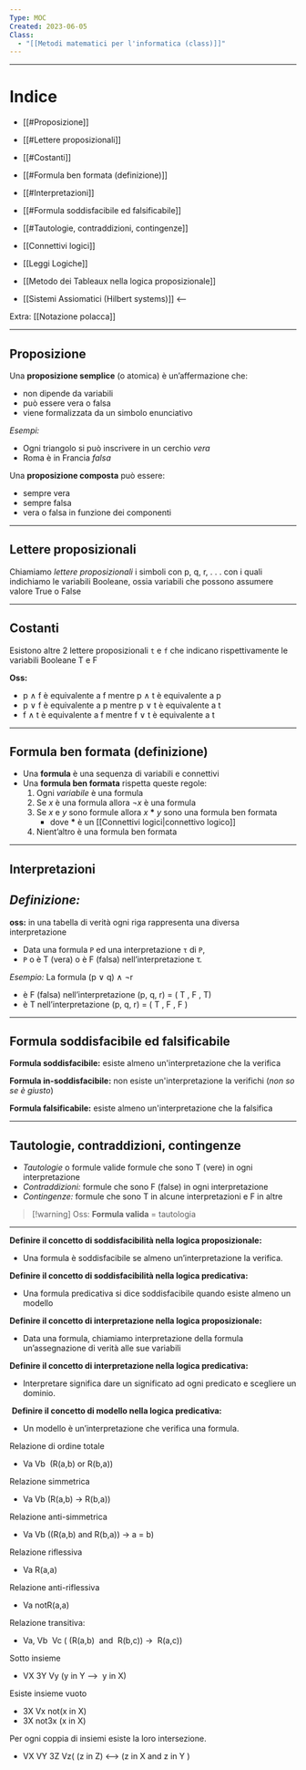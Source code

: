 ```yaml
---
Type: MOC
Created: 2023-06-05
Class:
  - "[[Metodi matematici per l'informatica (class)]]"
---
```

---
# Indice
- [[#Proposizione]]
- [[#Lettere proposizionali]]
- [[#Costanti]]
- [[#Formula ben formata (definizione)]]
- [[#Interpretazioni]]
- [[#Formula soddisfacibile ed falsificabile]]
- [[#Tautologie, contraddizioni, contingenze]]
 
- [[Connettivi logici]]
- [[Leggi Logiche]]

- [[Metodo dei Tableaux nella logica proposizionale]]

- [[Sistemi Assiomatici (Hilbert systems)]] <--

Extra: [[Notazione polacca]]

---
## Proposizione
Una **proposizione semplice** (o atomica) è un’affermazione che: 
-  non dipende da variabili
-  può essere vera o falsa
-  viene formalizzata da un simbolo enunciativo

*Esempi:* 
- Ogni triangolo si può inscrivere in un cerchio *vera* 
- Roma è in Francia *falsa*

Una **proposizione composta** può essere:
-  sempre vera
-  sempre falsa
-  vera o falsa in funzione dei componenti

---
## Lettere proposizionali
Chiamiamo *lettere proposizionali* i simboli con p, q, r, . . .  con i quali indichiamo le variabili Booleane, ossia variabili che possono assumere valore True o False 

---
## Costanti
Esistono altre 2 lettere proposizionali `t` e `f` che indicano rispettivamente le variabili Booleane T e F

**Oss:**
- p ∧ f è equivalente a f mentre p ∧ t è equivalente a p 
- p ∨ f è equivalente a p mentre p ∨ t è equivalente a t 
- f ∧ t è equivalente a f mentre f ∨ t è equivalente a t

---
## Formula ben formata (definizione)
- Una **formula** è una sequenza di variabili e connettivi
- Una **formula ben formata** rispetta queste regole:
	1. Ogni *variabile* è una formula
	2. Se *x* è una formula allora *¬x* è una formula
	3. Se *x* e *y* sono formule allora *x* **\*** *y* sono una formula ben formata
		-  dove **\*** è un [[Connettivi logici|connettivo logico]]
	4. Nient’altro è una formula ben formata
	
---
## Interpretazioni
*Definizione:* 
- 


**oss:** in una tabella di verità ogni riga rappresenta una diversa interpretazione

- Data una formula `P` ed una interpretazione `τ` di `P`,
- `P` o è T (vera) o è F (falsa) nell’interpretazione τ. 

*Esempio:*
La formula (p ∨ q) ∧ ¬r
- è F (falsa) nell’interpretazione (p, q, r) = ( T , F , T)
- è T nell’interpretazione (p, q, r) = ( T , F , F )

---
## Formula soddisfacibile ed falsificabile
**Formula soddisfacibile:** esiste almeno un'interpretazione che la verifica

**Formula in-soddisfacibile:** non esiste un'interpretazione la verifichi (*non so se è giusto*)

**Formula falsificabile:** esiste almeno un'interpretazione che la falsifica

---
## Tautologie, contraddizioni, contingenze
- *Tautologie*  o formule valide formule che sono T (vere) in ogni interpretazione 
- *Contraddizioni:* formule che sono F (false) in ogni interpretazione
- *Contingenze:* formule che sono T in alcune interpretazioni e F in altre

>[!warning] Oss:
>**Formula valida** = tautologia


---


**Definire il concetto di soddisfacibilità nella logica proposizionale:**

- Una formula è soddisfacibile se almeno un’interpretazione la verifica.

  

**Definire il concetto di soddisfacibilità nella logica predicativa:**

- Una formula predicativa si dice soddisfacibile quando esiste almeno un modello

  

**Definire il concetto di interpretazione nella logica proposizionale:**

- Data una formula, chiamiamo interpretazione della formula un’assegnazione di verità alle sue variabili 

  

**Definire il concetto di interpretazione nella logica predicativa:**

- Interpretare significa dare un significato ad ogni predicato e scegliere un dominio.

  

 **Definire il concetto di modello nella logica predicativa:**

- Un modello è un’interpretazione che verifica una formula.

  

  

  

Relazione di ordine totale
- Va Vb  (R(a,b) or R(b,a))  

Relazione simmetrica
- Va Vb (R(a,b) -> R(b,a))

Relazione anti-simmetrica
- Va Vb ((R(a,b) and R(b,a)) -> a = b)

Relazione riflessiva
- Va R(a,a)

Relazione anti-riflessiva
- Va notR(a,a)

Relazione transitiva:
- Va, Vb  Vc ( (R(a,b)  and  R(b,c)) ->  R(a,c))

Sotto insieme 
- VX 3Y Vy (y in Y —>  y in X)

Esiste insieme vuoto
- 3X Vx not(x in X)  
- 3X not3x (x in X) 

  

Per ogni coppia di insiemi esiste la loro intersezione.

- VX VY 3Z Vz( (z in Z) <—> (z in X and z in Y )